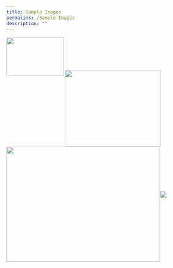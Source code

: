 ```yaml
---
title: Sample Images
permalink: /Sample-Images
description: ""
---
```

<img style="height:100px;width:150px"  align="left" src="/images/Our%20Network/Community%20Club/MacPherson%20CC%20Photograph.jpg">
<br><br><br><br><br>



<img style="height:200px;width:250px"  align="left" src="/images/Our%20Network/Community%20Club/MacPherson%20CC%20Photograph.jpg">
<br>
<br>
<br>
<br>
<br>
<br>
<br>
<br>


<img style="height:300px;width:400px"  align="left" src="/images/Our%20Network/Community%20Club/MacPherson%20CC%20Photograph.jpg"><br><br><br><br><br><br><br><br><br>



![](/images/Our%20Network/Community%20Club/MacPherson%20CC%20Photograph.jpg)